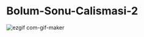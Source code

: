 # Bolum-Sonu-Calismasi-2
![ezgif com-gif-maker](https://user-images.githubusercontent.com/81578763/134585917-bf0f0724-a0a2-4470-a363-51b3c0131c56.gif)
